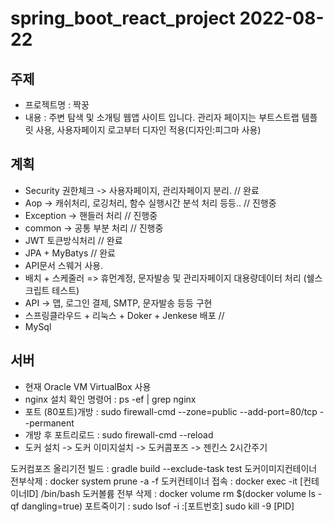# spring_boot_react_project 2022-08-22

## 주제
- 프로젝트명 : 짝꿍
- 내용 : 주변 탐색 및 소개팅 웹앱 사이트 입니다. 관리자 페이지는 부트스트랩 템플릿 사용, 사용자페이지 로고부터 디자인 적용(디자인:피그마 사용) 

## 계획
- Security 권한체크 -> 사용자페이지, 관리자페이지 분리.   // 완료
- Aop -> 캐쉬처리, 로깅처리, 함수 실행시간 분석 처리 등등.. // 진행중
- Exception -> 핸들러 처리  // 진행중
- common -> 공통 부분 처리  // 진행중
- JWT 토큰방식처리 // 완료
- JPA + MyBatys // 완료
- API문서 스웨거 사용.
- 배치 + 스케줄러 => 휴먼계정, 문자발송 및 관리자페이지 대용량데이터 처리 (쉘스크립트 테스트)
- API -> 맵, 로그인 결제, SMTP, 문자발송 등등 구현
- 스프링클라우드 + 리눅스 + Doker + Jenkese 배포 // 
- MySql


## 서버
- 현재 Oracle VM VirtualBox 사용 
- nginx 설치 확인 명령어 : ps -ef | grep nginx
- 포트 (80포트)개방 : sudo firewall-cmd --zone=public --add-port=80/tcp --permanent
- 개방 후 포트리로드 : sudo firewall-cmd --reload
- 도커 설치 -> 도커 이미지설치 -> 도커콤포즈 -> 젠킨스 2시간주기 


도커컴포즈 올리기전 빌드 : gradle build --exclude-task test
도커이미지컨테이너 전부삭제 : docker system prune -a -f
도커컨테이너 접속 : docker exec -it  [컨테이너ID] /bin/bash
도커볼륨 전부 삭제 : docker volume rm $(docker volume ls -qf dangling=true)
포트죽이기 : sudo lsof -i :[포트번호]
sudo kill -9 [PID]
